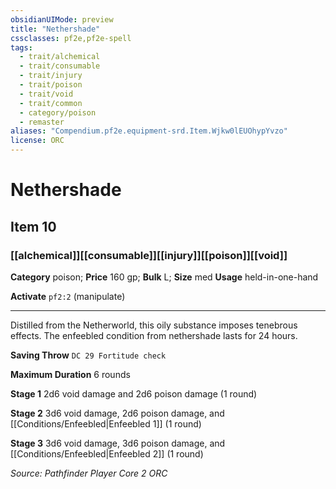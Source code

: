 ```yaml
---
obsidianUIMode: preview
title: "Nethershade"
cssclasses: pf2e,pf2e-spell
tags:
  - trait/alchemical
  - trait/consumable
  - trait/injury
  - trait/poison
  - trait/void
  - trait/common
  - category/poison
  - remaster
aliases: "Compendium.pf2e.equipment-srd.Item.Wjkw0lEUOhypYvzo"
license: ORC
---
```

# Nethershade
## Item 10
### [[alchemical]][[consumable]][[injury]][[poison]][[void]]

**Category** poison; 
**Price** 160 gp; 
**Bulk** L; **Size** med
**Usage** held-in-one-hand

**Activate** `pf2:2` (manipulate)

* * *

Distilled from the Netherworld, this oily substance imposes tenebrous effects. The enfeebled condition from nethershade lasts for 24 hours.

**Saving Throw** `DC 29 Fortitude check`

**Maximum Duration** 6 rounds

**Stage 1** 2d6 void damage and 2d6 poison damage (1 round)

**Stage 2** 3d6 void damage, 2d6 poison damage, and [[Conditions/Enfeebled|Enfeebled 1]] (1 round)

**Stage 3** 3d6 void damage, 3d6 poison damage, and [[Conditions/Enfeebled|Enfeebled 2]] (1 round)

*Source: Pathfinder Player Core 2*
*ORC*